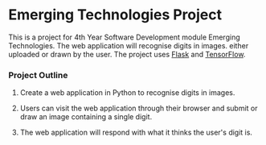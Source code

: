 # Emerging Technologies Project
This is a project for 4th Year Software Development module Emerging Technologies.  The web application will recognise digits in images. either uploaded or drawn by the user. The project uses [Flask](http://flask.pocoo.org/) and [TensorFlow](https://www.tensorflow.org/).

### Project Outline
1. Create a web application in Python to recognise digits in images.  

2. Users can visit the web application through their browser and submit or draw an image containing a single digit.  

3. The web application will respond with what it thinks the user's digit is.

